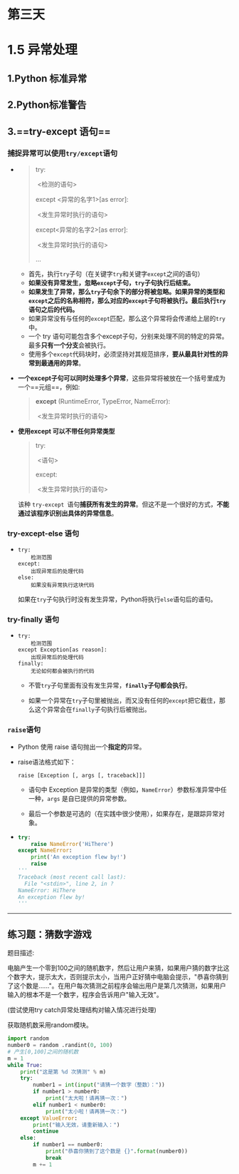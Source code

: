 

# 第三天

# 1.5 异常处理

## 1.Python 标准异常

## 2.Python标准警告

## 3.==try-except 语句==

### **捕捉异常可以使用`try/except`语句**

* > try:
  >
  > ​	<检测的语句>
  >
  > except <异常的名字1>[as error]:
  >
  > ​	<发生异常时执行的语句>
  >
  > except<异常的名字2>[as error]:
  >
  > ​	<发生异常时执行的语句>
  >
  > …

  - 首先，执行`try`子句（在关键字`try`和关键字`except`之间的语句）
  - **如果没有异常发生，忽略`except`子句，`try`子句执行后结束。**
  - **如果发生了异常，那么`try`子句余下的部分将被忽略。如果异常的类型和`except`之后的名称相符，那么对应的`except`子句将被执行。最后执行`try`语句之后的代码。**
  - 如果异常没有与任何的`except`匹配，那么这个异常将会传递给上层的`try`中。
  - 一个 try 语句可能包含多个except子句，分别来处理不同的特定的异常。最多**只有一个分支**会被执行。
  - 使用多个`except`代码块时，必须坚持对其规范排序，**要从最具针对性的异常到最通用的异常**。

* **一个except子句可以同时处理多个异常**，这些异常将被放在一个括号里成为一个==元组==，例如:

  > **except** (RuntimeError,  TypeError,  NameError):
  >
  > ​	<发生异常时执行的语句>

* **使用except 可以不带任何异常类型**

  > try:
  >
  > ​	<语句>
  >
  > except:
  >
  > ​	<发生异常时执行的语句>

  该种 `try-except `语句**捕获所有发生的异常**。但这不是一个很好的方式，**不能通过该程序识别出具体的异常信息**。

### try-except-else 语句

* ```
  try:
      检测范围
  except:
      出现异常后的处理代码
  else:
      如果没有异常执行这块代码
  ```

  如果在`try`子句执行时没有发生异常，Python将执行`else`语句后的语句。

### try-finally 语句

* ```
  try:
      检测范围
  except Exception[as reason]:
      出现异常后的处理代码
  finally:
      无论如何都会被执行的代码
  ```

  + 不管`try`子句里面有没有发生异常，**`finally`子句都会执行**。

  + 如果一个异常在`try`子句里被抛出，而又没有任何的`except`把它截住，那么这个异常会在`finally`子句执行后被抛出。

### ` raise `语句

* Python 使用 raise 语句抛出一个**指定的**异常。

* raise语法格式如下：

  ```
  raise [Exception [, args [, traceback]]]
  ```

  + 语句中 Exception 是异常的类型（例如，`NameError`）参数标准异常中任一种，`args` 是自已提供的异常参数。

  + 最后一个参数是可选的（在实践中很少使用），如果存在，是跟踪异常对象。

* ```python
  try:
      raise NameError('HiThere')
  except NameError:
      print('An exception flew by!')
      raise
  '''
  Traceback (most recent call last):
    File "<stdin>", line 2, in ?
  NameError: HiThere
  An exception flew by!
  '''
  ```

****

## 练习题：猜数字游戏

题目描述:

电脑产生一个零到100之间的随机数字，然后让用户来猜，如果用户猜的数字比这个数字大，提示太大，否则提示太小，当用户正好猜中电脑会提示，"恭喜你猜到了这个数是......"。在用户每次猜测之前程序会输出用户是第几次猜测，如果用户输入的根本不是一个数字，程序会告诉用户"输入无效"。

(尝试使用try catch异常处理结构对输入情况进行处理)

获取随机数采用random模块。

```python
import random
number0 = random .randint(0, 100)
# 产生[0,100]之间的随机数
m = 1
while True:
    print("这是第 %d 次猜测" % m)
    try:
        number1 = int(input("请猜一个数字（整数）："))
        if number1 > number0:
            print("太大啦！请再猜一次：")
        elif number1 < number0:
            print("太小啦！请再猜一次：")
    except ValueError:
        print("输入无效，请重新输入：")
        continue
    else:
        if number1 == number0:
            print("恭喜你猜到了这个数是 {}".format(number0))
            break
        m += 1

```

















